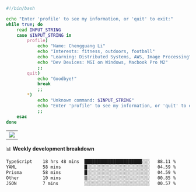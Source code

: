 ```bash
#!/bin/bash

echo "Enter 'profile' to see my information, or 'quit' to exit:"
while true; do
    read INPUT_STRING
    case $INPUT_STRING in
        profile)
            echo "Name: Chengguang Li"
            echo "Interests: fitness, outdoors, football"
            echo "Learning: Distributed Systems, AWS, Image Processing"
            echo "Dev Devices: MSI on Windows, Macbook Pro M2"
            ;;
        quit)
            echo "Goodbye!"
            break
            ;;
        *)
            echo "Unknown command: $INPUT_STRING"
            echo "Enter 'profile' to see my information, or 'quit' to exit:"
            ;;
    esac
done

```

<!--Contribution Graph-->
<table>
  <tr>
    <td>
      <picture>
        <source media="(prefers-color-scheme: light)" srcset="https://github-readme-activity-graph.vercel.app/graph?username=chengguang-li&theme=xcode&bg_color=FF000000&color=000000&hide_border=true" />
        <img src="https://github-readme-activity-graph.vercel.app/graph?username=chengguang-li&theme=xcode&bg_color=FF000000&hide_border=true" />
      </picture>
  </tr>
</table>

📊 **Weekly development breakdown**

<!--START_SECTION:waka-->

```txt
TypeScript    18 hrs 48 mins  ██████████████████████░░░   88.11 %
YAML          58 mins         █░░░░░░░░░░░░░░░░░░░░░░░░   04.59 %
Prisma        58 mins         █░░░░░░░░░░░░░░░░░░░░░░░░   04.59 %
Other         10 mins         ▒░░░░░░░░░░░░░░░░░░░░░░░░   00.85 %
JSON          7 mins          ░░░░░░░░░░░░░░░░░░░░░░░░░   00.57 %
```

<!--END_SECTION:waka-->

